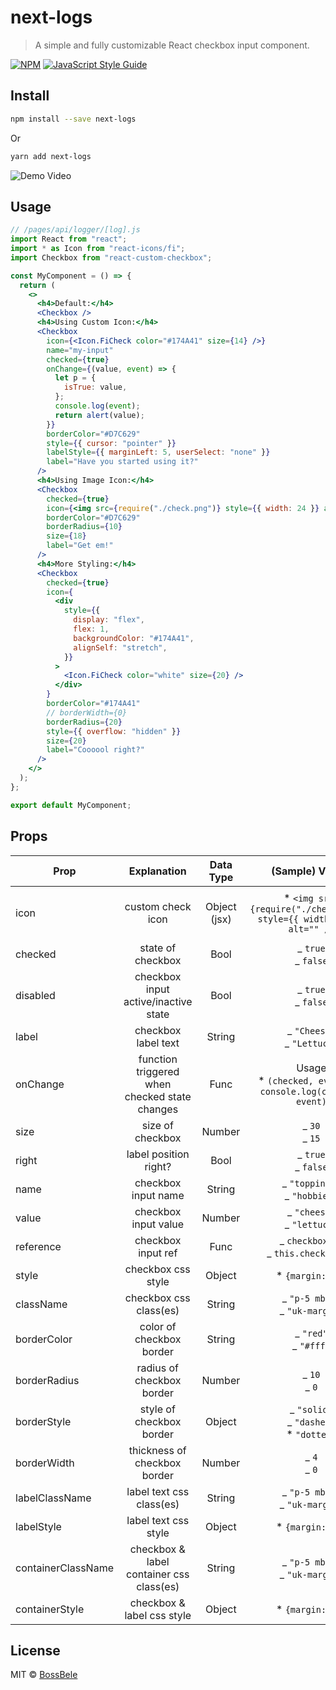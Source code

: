 # next-logs

> A simple and fully customizable React checkbox input component.

[![NPM](https://img.shields.io/npm/v/next-logs.svg)](https://www.npmjs.com/package/next-logs) [![JavaScript Style Guide](https://img.shields.io/badge/code_style-standard-brightgreen.svg)](https://standardjs.com)

## Install

```bash
npm install --save next-logs
```

Or

```bash
yarn add next-logs
```

![Demo Video](/example/public/react-custom-checkbox.gif)

## Usage

```jsx
// /pages/api/logger/[log].js
import React from "react";
import * as Icon from "react-icons/fi";
import Checkbox from "react-custom-checkbox";

const MyComponent = () => {
  return (
    <>
      <h4>Default:</h4>
      <Checkbox />
      <h4>Using Custom Icon:</h4>
      <Checkbox
        icon={<Icon.FiCheck color="#174A41" size={14} />}
        name="my-input"
        checked={true}
        onChange={(value, event) => {
          let p = {
            isTrue: value,
          };
          console.log(event);
          return alert(value);
        }}
        borderColor="#D7C629"
        style={{ cursor: "pointer" }}
        labelStyle={{ marginLeft: 5, userSelect: "none" }}
        label="Have you started using it?"
      />
      <h4>Using Image Icon:</h4>
      <Checkbox
        checked={true}
        icon={<img src={require("./check.png")} style={{ width: 24 }} alt="" />}
        borderColor="#D7C629"
        borderRadius={10}
        size={18}
        label="Get em!"
      />
      <h4>More Styling:</h4>
      <Checkbox
        checked={true}
        icon={
          <div
            style={{
              display: "flex",
              flex: 1,
              backgroundColor: "#174A41",
              alignSelf: "stretch",
            }}
          >
            <Icon.FiCheck color="white" size={20} />
          </div>
        }
        borderColor="#174A41"
        // borderWidth={0}
        borderRadius={20}
        style={{ overflow: "hidden" }}
        size={20}
        label="Coooool right?"
      />
    </>
  );
};

export default MyComponent;
```

## Props

| Prop               |                  Explanation                  |  Data Type   |                            (Sample) Values                             |                                    Default                                    |
| ------------------ | :-------------------------------------------: | :----------: | :--------------------------------------------------------------------: | :---------------------------------------------------------------------------: |
| icon               |               custom check icon               | Object (jsx) | \* `<img src={require("./check.png")} style={{ width: 24 }} alt="" />` | `<div style={{ backgroundColor: "#D7C629", borderRadius: 5, padding: 5 }} />` |
| checked            |               state of checkbox               |     Bool     |                         _ `true`<br/>_ `false`                         |                                    `false`                                    |
| disabled           |     checkbox input active/inactive state      |     Bool     |                         _ `true`<br/>_ `false`                         |                                    `false`                                    |
| label              |              checkbox label text              |    String    |                     _ `"Cheese"`<br/>_ `"Lettuce"`                     |                                      ``                                       |
| onChange           | function triggered when checked state changes |     Func     |    Usage <br/> \* `(checked, event) => console.log(checked, event)`    |                                    `null`                                     |
| size               |               size of checkbox                |    Number    |                         _ `30`<br/>_ `15`<br/>                         |                                     `18`                                      |
| right              |             label position right?             |     Bool     |                         _ `true`<br/>_ `false`                         |                                    `false`                                    |
| name               |              checkbox input name              |    String    |                    _ `"toppings"`<br/>_ `"hobbies"`                    |                                     `""`                                      |
| value              |             checkbox input value              |    Number    |                     _ `"cheese"`<br/>_ `"lettuce"`                     |                                     `""`                                      |
| reference          |              checkbox input ref               |     Func     |                _ `checkboxRef`<br/>_ `this.checkboxRef`                |                                      ``                                       |
| style              |              checkbox css style               |    Object    |                         \* `{margin: 10}`<br/>                         |                                     `{}`                                      |
| className          |            checkbox css class(es)             |    String    |                   _ `"p-5 mb-3"`<br/>_ `"uk-margin"`                   |                                     `""`                                      |
| borderColor        |           color of checkbox border            |    String    |                        _ `"red"`<br/>_ `"#fff"`                        |                                  `"#D7C629"`                                  |
| borderRadius       |           radius of checkbox border           |    Number    |                            _ `10`<br/>_ `0`                            |                                      `5`                                      |
| borderStyle        |           style of checkbox border            |    Object    |             _ `"solid"`<br/>_ `"dashed"`<br/>\* `"dotted"`             |                                   `"solid"`                                   |
| borderWidth        |         thickness of checkbox border          |    Number    |                            _ `4`<br/>_ `0`                             |                                      `2`                                      |
| labelClassName     |           label text css class(es)            |    String    |                   _ `"p-5 mb-3"`<br/>_ `"uk-margin"`                   |                                     `""`                                      |
| labelStyle         |             label text css style              |    Object    |                           \* `{margin: 10}`                            |                              `{ marginLeft: 5 }`                              |
| containerClassName |   checkbox & label container css class(es)    |    String    |                   _ `"p-5 mb-3"`<br/>_ `"uk-margin"`                   |                                     `""`                                      |
| containerStyle     |          checkbox & label css style           |    Object    |                           \* `{margin: 10}`                            |                                     `{}`                                      |

## License

MIT © [BossBele](https://github.com/BossBele)
